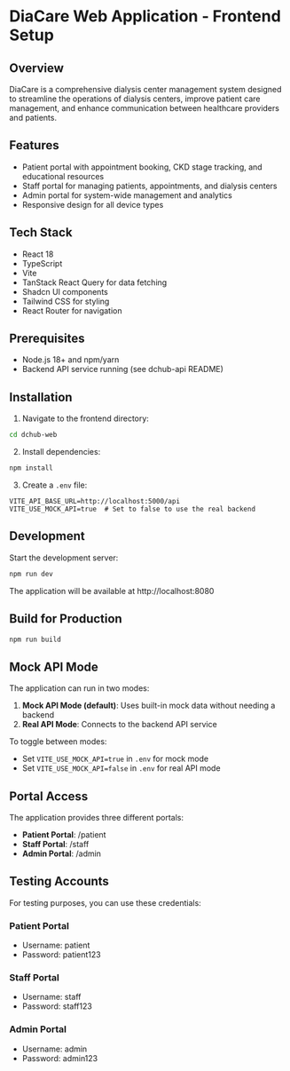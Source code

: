 
# DiaCare Web Application - Frontend Setup

## Overview
DiaCare is a comprehensive dialysis center management system designed to streamline the operations of dialysis centers, improve patient care management, and enhance communication between healthcare providers and patients.

## Features
- Patient portal with appointment booking, CKD stage tracking, and educational resources
- Staff portal for managing patients, appointments, and dialysis centers
- Admin portal for system-wide management and analytics
- Responsive design for all device types

## Tech Stack
- React 18
- TypeScript
- Vite
- TanStack React Query for data fetching
- Shadcn UI components
- Tailwind CSS for styling
- React Router for navigation

## Prerequisites
- Node.js 18+ and npm/yarn
- Backend API service running (see dchub-api README)

## Installation

1. Navigate to the frontend directory:
```bash
cd dchub-web
```

2. Install dependencies:
```bash
npm install
```

3. Create a `.env` file:
```
VITE_API_BASE_URL=http://localhost:5000/api
VITE_USE_MOCK_API=true  # Set to false to use the real backend
```

## Development

Start the development server:
```bash
npm run dev
```

The application will be available at http://localhost:8080

## Build for Production

```bash
npm run build
```

## Mock API Mode

The application can run in two modes:
1. **Mock API Mode (default)**: Uses built-in mock data without needing a backend
2. **Real API Mode**: Connects to the backend API service

To toggle between modes:
- Set `VITE_USE_MOCK_API=true` in `.env` for mock mode
- Set `VITE_USE_MOCK_API=false` in `.env` for real API mode

## Portal Access

The application provides three different portals:
- **Patient Portal**: /patient
- **Staff Portal**: /staff
- **Admin Portal**: /admin

## Testing Accounts

For testing purposes, you can use these credentials:

### Patient Portal
- Username: patient
- Password: patient123

### Staff Portal
- Username: staff
- Password: staff123

### Admin Portal
- Username: admin
- Password: admin123
